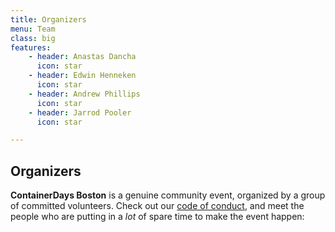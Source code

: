```yaml
---
title: Organizers
menu: Team
class: big
features:
    - header: Anastas Dancha
      icon: star
    - header: Edwin Henneken
      icon: star
    - header: Andrew Phillips
      icon: star
    - header: Jarrod Pooler
      icon: star

---
```


## Organizers

**ContainerDays Boston** is a genuine community event, organized by a group of committed volunteers. Check out our [code of conduct](/2016-boston-conduct), and meet the people who are putting in a _lot_ of spare time to make the event happen: